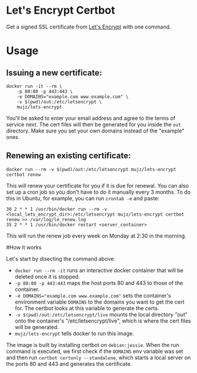 # Let's Encrypt Certbot
Get a signed SSL certificate from [Let's Encrypt](https://letsencrypt.org) with one command.

# Usage

## Issuing a new certificate:

```shell
docker run -it --rm \
	-p 80:80 -p 443:443 \
	-e DOMAINS="example.com www.example.com" \
	-v $(pwd)/out:/etc/letsencrypt \
	mujz/lets-encrypt
```

You'll be asked to enter your email address and agree to the terms of service next. The cert files will then be generated for you inside the `out` directory. Make sure you set your own domains instead of the "example" ones. 

## Renewing an existing certificate:

```shell
docker run --rm -v $(pwd)/out:/etc/letsencrypt mujz/lets-encrypt certbot renew
```

This will renew your certificate for you if it is due for renewal.
You can also set up a cron job so you don't have to do it manually every 3 months. To do this in Ubuntu, for example, you can run `crontab -e` and paste:

```
30 2 * * 1 /usr/bin/docker run --rm -v <local_lets_encrypt_dir>:/etc/letsencrypt mujz/lets-encrypt certbot renew >> /var/log/le_renew.log
35 2 * * 1 /usr/bin/docker restart <server_container>
```

This will run the renew job every week on Monday at 2:30 in the morning.

#How it works

Let's start by disecting the command above:

- `docker run --rm -it` runs an interactive docker container that will be deleted once it is stopped.
- `-p 80:80 -p 443:443` maps the host ports 80 and 443 to those of the container.
- `-e DOMAINS="example.com www.example.com"` sets the container's environment variable `DOMAINS` to the domains you want to get the cert for. The certbot looks at this variable to generate the certs.
- `-v $(pwd)/out:/etc/letsencrypt/live` mounts the local directory "out" onto the container's "/etc/letsencrypt/live", which is where the cert files will be generated.
- `mujz/lets-encrypt` tells docker to run this image.

The image is built by installing certbot on `debian:jessie`. When the run command is executed, we first check if the `DOMAINS` env variable was set and then run `certbot certonly --standalone`, which starts a local server on the ports 80 and 443 and generates the certificate.

